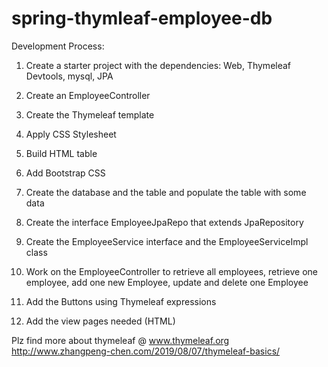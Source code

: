 # spring-thymleaf-employee-db

Development Process:

1. Create a starter project with the dependencies: Web, Thymeleaf Devtools, mysql, JPA

2. Create an EmployeeController

3. Create the Thymeleaf template

4. Apply CSS Stylesheet

5. Build HTML table

6. Add Bootstrap CSS

7. Create the database and the table and populate the table with some data

8. Create the interface EmployeeJpaRepo that extends JpaRepository

9. Create the EmployeeService interface and the EmployeeServiceImpl class

10. Work on the EmployeeController to retrieve all employees, retrieve one employee, 
    add one new Employee, update and delete one Employee

11. Add the Buttons using Thymeleaf expressions

12. Add the view pages needed (HTML)

Plz find more about thymeleaf @ www.thymeleaf.org
http://www.zhangpeng-chen.com/2019/08/07/thymeleaf-basics/
